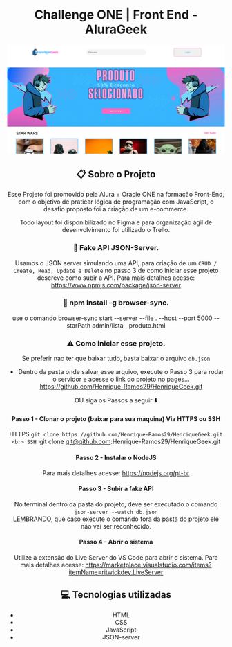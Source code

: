 <div align='center'>

<h1> Challenge ONE | Front End - AluraGeek </h1>
<img src="./assets/img/projeto.png">

## :clipboard: Sobre o Projeto

Esse Projeto foi promovido pela Alura + Oracle ONE na formação Front-End, com o objetivo de praticar lógica de programação com JavaScript, o desafio proposto foi a criação de um e-commerce.<br>

Todo layout foi disponibilizado no Figma e para organização ágil de desenvolvimento foi utilizado o Trello.

### :wrench: Fake API JSON-Server.

Usamos o JSON server simulando uma API, para criação de um `CRUD / Create, Read, Update e Delete` no passo 3 de como iniciar esse projeto descreve como subir a API.
Para mais detalhes acesse: https://www.npmjs.com/package/json-server

### :wrench: npm install -g browser-sync.

use o comando
browser-sync start --server --file . --host --port 5000 --starPath admin/lista\_\_produto.html

### :warning: Como iniciar esse projeto.

Se preferir nao ter que baixar tudo, basta baixar o arquivo `db.json`

- Dentro da pasta onde salvar esse arquivo, execute o Passo 3 para rodar o servidor e acesse o link do projeto no pages... https://github.com/Henrique-Ramos29/HenriqueGeek.git

OU siga os Passos a seguir :arrow_down:

#### Passo 1 - Clonar o projeto (baixar para sua maquina) Via HTTPS ou SSH

HTTPS `git clone https://github.com/Henrique-Ramos29/HenriqueGeek.git
 <br>
 SSH `git clone git@github.com:Henrique-Ramos29/HenriqueGeek.git

#### Passo 2 - Instalar o NodeJS

Para mais detalhes acesse: https://nodejs.org/pt-br

#### Passo 3 - Subir a fake API

No terminal dentro da pasta do projeto, deve ser executado o comando `json-server --watch db.json` <br>
LEMBRANDO, que caso execute o comando fora da pasta do projeto ele não vai ser reconhecido.

#### Passo 4 - Abrir o sistema

Utilize a extensão do Live Server do VS Code para abrir o sistema.
Para mais detalhes acesse: https://marketplace.visualstudio.com/items?itemName=ritwickdey.LiveServer

## :computer: Tecnologias utilizadas

- HTML
- CSS
- JavaScript
- JSON-server

